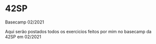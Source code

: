 # 42SP
Basecamp 02/2021

Aqui serão postados todos os exercicios feitos por mim no basecamp da 42SP em 02/2021
